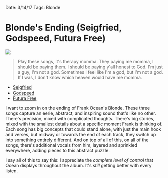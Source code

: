 Date: 3/14/17
Tags: Blonde

# Blonde's Ending (Seigfried, Godspeed, Futura Free)

![](http://img.wennermedia.com/social/frank-ocean-lgbtq-essay-boys-dont-cry-298073e9-a36a-4880-a84c-495e0862f5be.jpg)

> Play these songs, it's therapy momma. They paying me momma, I should be paying them. I should be paying y'all honest to God. I'm just a guy, I'm not a god. Sometimes I feel like I'm a god, but I'm not a god. If I was, I don't know which heaven would have me momma.

- [Seigfried](https://dl.dropboxusercontent.com/s/vhhb1nn948ldq5y/15%20Seigfried.mp3)
- [Godspeed](https://dl.dropboxusercontent.com/s/wzf306y09me5760/16%20Godspeed.mp3)
- [Futura Free](https://dl.dropboxusercontent.com/s/rlkstngzajojkiy/17%20Futura%20Free.mp3)

I want to zoom in on the ending of Frank Ocean's Blonde. These three songs capture an eerie, abstract, and inspiring sound that's like no other. There's precision, mixed with complicated thoughts. There's big stories, mixed with the smallest details about a specific moment Frank is thinking of. Each song has big concepts that could stand alone, with just the main hook and verses, but midway or towards the end of each track, they switch up into something entirely different. And on top of all of this, on all of the songs, there's additional vocals from him, layered and sprinkled everywhere, adding pieces to this abstract puzzle.

I say all of this to say this: I appreciate the *complete level of control* that Ocean displays throughout the album. It's *still* getting better with every listen.